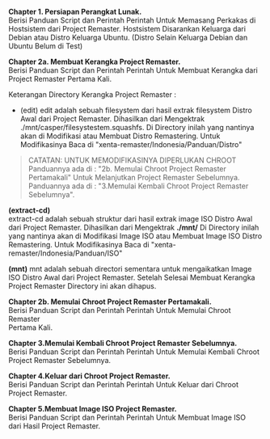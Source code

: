 **Chapter 1. Persiapan Perangkat Lunak.**  
Berisi Panduan Script dan Perintah Perintah Untuk Memasang Perkakas di
Hostsistem dari Project Remaster. Hostsistem Disarankan Keluarga dari
Debian atau Distro Keluarga Ubuntu. (Distro Selain Keluarga Debian dan 
Ubuntu Belum di Test)

**Chapter 2a. Membuat Kerangka Project Remaster.**  
Berisi Panduan Script dan Perintah Perintah Untuk Membuat Kerangka dari
Project Remaster Pertama Kali. 

Keterangan Directory Kerangka Project Remaster :
* (edit)
edit adalah sebuah filesystem dari hasil extrak filesystem Distro
Awal dari Project Remaster. Dihasilkan dari Mengektrak 
./mnt/casper/filesystestem.squashfs.
Di Directory inilah yang nantinya akan di Modifikasi atau Membuat
Distro Remastering. 
Untuk Modifikasinya Baca di "xenta-remaster/Indonesia/Panduan/Distro"

> CATATAN: UNTUK MEMODIFIKASINYA DIPERLUKAN CHROOT
Panduannya ada di : 
"2b. Memulai Chroot Project Remaster Pertamakali"
Untuk Melanjutkan Project Remaster Sebelumnya.
Panduannya ada di :
"3.Memulai Kembali Chroot Project Remaster Sebelumnya".

**(extract-cd)**  
extract-cd adalah sebuah struktur dari hasil extrak image ISO Distro
Awal dari Project Remaster. Dihasilkan dari Mengektrak 
**./mnt/**
Di Directory inilah yang nantinya akan di Modifikasi Image ISO
atau Membuat Image ISO Distro Remastering. 
Untuk Modifikasinya Baca di "xenta-remaster/Indonesia/Panduan/ISO"

**(mnt)**
mnt adalah sebuah directori sementara untuk mengaikatkan Image ISO Distro
Awal dari Project Remaster. Setelah Selesai Membuat Kerangka Project Remaster
Directory ini akan dihapus.

**Chapter 2b. Memulai Chroot Project Remaster Pertamakali.**   
Berisi Panduan Script dan Perintah Perintah Untuk Memulai Chroot Remaster   
Pertama Kali.

**Chapter 3.Memulai Kembali Chroot Project Remaster Sebelumnya.**    
Berisi Panduan Script dan Perintah Perintah Untuk Memulai Kembali Chroot    
Project Remaster Sebelumnya.

**Chapter 4.Keluar dari Chroot Project Remaster.**  
Berisi Panduan Script dan Perintah Perintah Untuk Keluar dari Chroot 
Project Remaster.

**Chapter 5.Membuat Image ISO Project Remaster.**  
Berisi Panduan Script dan Perintah Perintah Untuk Membuat Image ISO  
dari Hasil Project Remaster.

